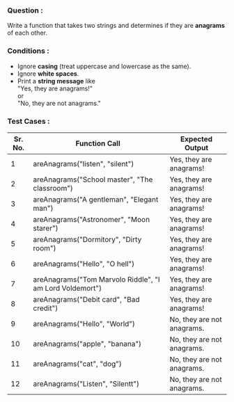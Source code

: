 ### Question :
Write a function that takes two strings and determines if they are **anagrams** of each other.

### Conditions :
- Ignore **casing** (treat uppercase and lowercase as the same).
- Ignore **white spaces**.
- Print a **string message** like  
  "Yes, they are anagrams!"  
  or  
  "No, they are not anagrams."

### Test Cases :

**Sr. No.** | **Function Call**                                    | **Expected Output**
--------|----------------------------------------------------------|----------------------------
1       | areAnagrams("listen", "silent")                          | Yes, they are anagrams!
2       | areAnagrams("School master", "The classroom")            | Yes, they are anagrams!
3       | areAnagrams("A gentleman", "Elegant man")                | Yes, they are anagrams!
4       | areAnagrams("Astronomer", "Moon starer")                 | Yes, they are anagrams!
5       | areAnagrams("Dormitory", "Dirty room")                   | Yes, they are anagrams!
6       | areAnagrams("Hello", "O hell")                           | Yes, they are anagrams!
7       | areAnagrams("Tom Marvolo Riddle", "I am Lord Voldemort") | Yes, they are anagrams!
8       | areAnagrams("Debit card", "Bad credit")                  | Yes, they are anagrams!
9       | areAnagrams("Hello", "World")                            | No, they are not anagrams.
10      | areAnagrams("apple", "banana")                           | No, they are not anagrams.
11      | areAnagrams("cat", "dog")                                | No, they are not anagrams.
12      | areAnagrams("Listen", "Silentt")                         | No, they are not anagrams.
